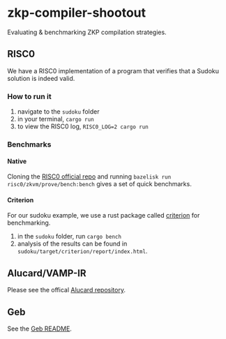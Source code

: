 # zkp-compiler-shootout
Evaluating &amp; benchmarking ZKP compilation strategies.

## RISC0
We have a RISC0 implementation of a program that verifies that a Sudoku solution is indeed valid.

### How to run it
1. navigate to the `sudoku` folder
2. in your terminal, `cargo run`
3. to view the RISC0 log, `RISC0_LOG=2 cargo run`

### Benchmarks

#### Native
Cloning the [RISC0 official repo](github.com/risc0/risc0) and running `bazelisk run risc0/zkvm/prove/bench:bench` gives a set of quick benchmarks.

#### Criterion
For our sudoku example, we use a rust package called [criterion](https://github.com/bheisler/criterion.rs) for benchmarking. 
1. in the `sudoku` folder, run `cargo bench`
2. analysis of the results can be found in `sudoku/target/criterion/report/index.html`.


## Alucard/VAMP-IR
Please see the offical [Alucard repository](https://github.com/anoma/juvix-circuits).

## Geb
See the [Geb README](geb/README.md).
